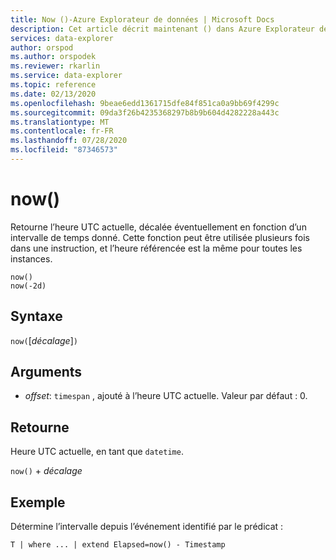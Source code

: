 ```yaml
---
title: Now ()-Azure Explorateur de données | Microsoft Docs
description: Cet article décrit maintenant () dans Azure Explorateur de données.
services: data-explorer
author: orspod
ms.author: orspodek
ms.reviewer: rkarlin
ms.service: data-explorer
ms.topic: reference
ms.date: 02/13/2020
ms.openlocfilehash: 9beae6edd1361715dfe84f851ca0a9bb69f4299c
ms.sourcegitcommit: 09da3f26b4235368297b8b9b604d4282228a443c
ms.translationtype: MT
ms.contentlocale: fr-FR
ms.lasthandoff: 07/28/2020
ms.locfileid: "87346573"
---
```

# <a name="now"></a>now()

Retourne l’heure UTC actuelle, décalée éventuellement en fonction d’un intervalle de temps donné.
Cette fonction peut être utilisée plusieurs fois dans une instruction, et l’heure référencée est la même pour toutes les instances.

```kusto
now()
now(-2d)
```

## <a name="syntax"></a>Syntaxe

`now(`[*décalage*]`)`

## <a name="arguments"></a>Arguments

* *offset*: `timespan` , ajouté à l’heure UTC actuelle. Valeur par défaut : 0.

## <a name="returns"></a>Retourne

Heure UTC actuelle, en tant que `datetime`.

`now()` + *décalage* 

## <a name="example"></a>Exemple

Détermine l’intervalle depuis l’événement identifié par le prédicat :

```kusto
T | where ... | extend Elapsed=now() - Timestamp
```